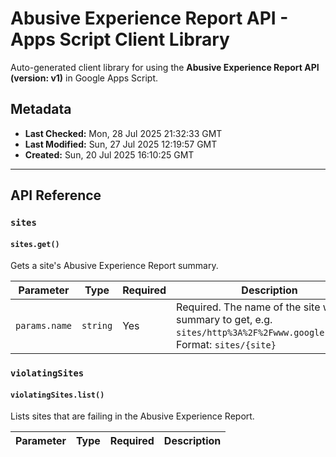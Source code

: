 # Abusive Experience Report API - Apps Script Client Library

Auto-generated client library for using the **Abusive Experience Report API (version: v1)** in Google Apps Script.

## Metadata

- **Last Checked:** Mon, 28 Jul 2025 21:32:33 GMT
- **Last Modified:** Sun, 27 Jul 2025 12:19:57 GMT
- **Created:** Sun, 20 Jul 2025 16:10:25 GMT



---

## API Reference

### `sites`

#### `sites.get()`

Gets a site's Abusive Experience Report summary.

| Parameter | Type | Required | Description |
|---|---|---|---|
| `params.name` | `string` | Yes | Required. The name of the site whose summary to get, e.g. `sites/http%3A%2F%2Fwww.google.com%2F`. Format: `sites/{site}` |

### `violatingSites`

#### `violatingSites.list()`

Lists sites that are failing in the Abusive Experience Report.

| Parameter | Type | Required | Description |
|---|---|---|---|